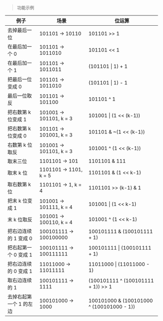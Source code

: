 > 功能示例

| 例子                    | 场景                    | 位运算                                    |
| ----------------------- | ----------------------- | ----------------------------------------- |
| 去掉最后一位            | 101101 -> 10110         | 101101 >> 1                               |
| 在最后加一个 0          | 101101 -> 1011010       | 101101 << 1                               |
| 在最后加一个 1          | 101101 -> 1011011       | (101101 \| 1) + 1                         |
| 把最后一位变成 0        | 101101 -> 1011010       | (101101 \| 1) - 1                         |
| 最后一位取反            | 101101 -> 101100        | 101101 ^ 1                                |
| 把右数第 k 位变成 1     | 101001 -> 101101, k = 3 | 101001 \| (1 << (k-1))                    |
| 把右数第 k 位变成 0     | 101101 -> 101001, k = 3 | 101101 & ~(1 << (k-1))                    |
| 右数第 k 位取反         | 101001 -> 101101, k = 3 | 101001 ^ (1 << (k-1))                     |
| 取末三位                | 1101101 -> 101          | 1101101 & 111                             |
| 取末 k 位               | 1101101 -> 1101, k = 5  | 1101101 & (1 << k-1)                      |
| 取右数第 k 位           | 1101101 -> 1, k = 4     | 1101101 >> (k-1) & 1                      |
| 把末 k 位变成 1         | 101001 -> 101111, k = 4 | 101001 \| (1 << k-1)                      |
| 末 k 位取反             | 101001 -> 100110, k = 4 | 101001 ^ (1 << k-1)                       |
| 把右边连续的 1 变成 0   | 100101111 -> 100100000  | 100101111 & (100101111 + 1)               |
| 把右起第一个 0 变成 1   | 100101111 -> 100111111  | 100101111 \| (100101111 + 1)              |
| 把右边连续的 0 变成 1   | 11011000 -> 11011111    | 11011000 \| (11011000 - 1)                |
| 取右边连续的 1          | 100101111 -> 1111       | (100101111 ^ (100101111 + 1)) >> 1        |
| 去掉右起第一个 1 的左边 | 100101000 -> 1000       | 100101000 & (100101000 ^ (100101000 - 1)) |


